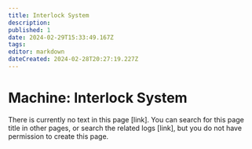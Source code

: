 ```yaml
---
title: Interlock System
description: 
published: 1
date: 2024-02-29T15:33:49.167Z
tags: 
editor: markdown
dateCreated: 2024-02-28T20:27:19.227Z
---
```


# Machine: Interlock System

There is currently no text in this page [link]. You can search for this page title in other pages, or search the related logs [link], but you do not have permission to create this page. 